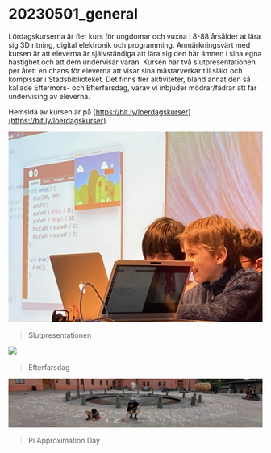 # 20230501_general

Lördagskurserna är fler kurs för ungdomar och vuxna
i 8-88 årsålder at lära sig 3D ritning, digital
elektronik och programming.
Anmärkningsvärt med kursen är att eleverna
är självständiga att lära sig den här ämnen
i sina egna hastighet och att dem undervisar varan.
Kursen har två slutpresentationen per året:
en chans för eleverna att visar sina mästarverkar
till släkt och kompissar i Stadsbiblioteket.
Det finns fler aktiviteter, bland annat
den så kallade Eftermors- och Efterfarsdag,
varav vi inbjuder mödrar/fädrar att får undervising av eleverna.

Hemsida av kursen är på [https://bit.ly/loerdagskurser](https://bit.ly/loerdagskurser).

![](21.jpg)

> Slutpresentationen

![](IMG_20221119_112002.jpg)

> Efterfarsdag

![](1_cropped.jpg)

> Pi Approximation Day
